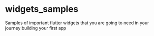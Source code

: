 # widgets_samples

Samples of important flutter widgets that you are going to need in your journey building your first
app